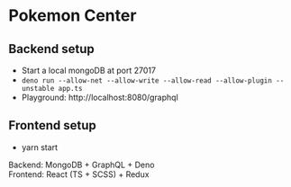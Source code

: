 # Pokemon Center

## Backend setup
- Start a local mongoDB at port 27017
- `deno run --allow-net --allow-write --allow-read --allow-plugin --unstable app.ts`
- Playground: http://localhost:8080/graphql

## Frontend setup
- yarn start


Backend: MongoDB + GraphQL + Deno  
Frontend: React (TS + SCSS) + Redux